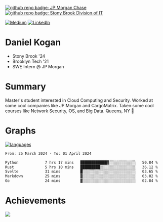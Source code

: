 [![github repo badge: JP Morgan Chase](https://img.shields.io/badge/JP_Morgan_Chase--181717?color=blue)](https://careers.jpmorgan.com/in/en/students/programs/software-engineer-summer?search=&tags=location__Americas__UnitedStatesofAmerica)
[![github repo badge: Stony Brook Division of IT](https://img.shields.io/badge/Stony%20Brook%20Division%20of%20IT--181717?color=red)](https://it.stonybrook.edu/)

[![Medium](https://img.shields.io/badge/Medium-12100E?logo=medium&logoColor=white)](https://medium.com/@danielkoganx) [![LinkedIn](https://img.shields.io/badge/LinkedIn-%230077B5.svg?logo=linkedin&logoColor=white)](https://linkedin.com/in/danielkogan123)
# Daniel Kogan

- Stony Brook '24
- Brooklyn Tech '21
- SWE Intern @ JP Morgan

# Summary

Master's student interested in Cloud Computing and Security. Worked at some cool companies like JP Morgan and CargoMatrix. Taken some cool courses like Network Security, OS, and Big Data. Queens, NY 📍


# Graphs

<div style="width: 100%">

[![languages](https://github-readme-stats.vercel.app/api/top-langs/?username=daminals&langs_count=8&hide=html&layout=compact)](https://github-readme-stats.vercel.app/api/top-langs/?username=daminals&langs_count=8&hide=html&layout=compact)
</div>

<!--START_SECTION:waka-->

```txt
From: 25 March 2024 - To: 01 April 2024

Python            7 hrs 17 mins   ████████████▓░░░░░░░░░░░░   50.84 %
Rust              5 hrs 10 mins   █████████░░░░░░░░░░░░░░░░   36.12 %
Svelte            31 mins         █░░░░░░░░░░░░░░░░░░░░░░░░   03.65 %
Markdown          25 mins         ▓░░░░░░░░░░░░░░░░░░░░░░░░   03.02 %
Go                24 mins         ▓░░░░░░░░░░░░░░░░░░░░░░░░   02.84 %
```

<!--END_SECTION:waka-->

# Achievements 

![](https://github-profile-trophy.vercel.app/?username=daminals&theme=onestar&no-frame=true&no-bg=false&margin-w=4)
